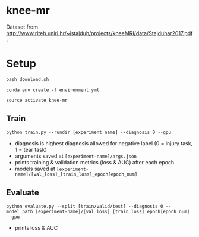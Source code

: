 # knee-mr

Dataset from http://www.riteh.uniri.hr/~istajduh/projects/kneeMRI/data/Stajduhar2017.pdf.

# Setup

`bash download.sh`

`conda env create -f environment.yml`

`source activate knee-mr`

## Train

`python train.py --rundir [experiment name] --diagnosis 0 --gpu`

- diagnosis is highest diagnosis allowed for negative label (0 = injury task, 1 = tear task)
- arguments saved at `[experiment-name]/args.json`
- prints training & validation metrics (loss & AUC) after each epoch
- models saved at `[experiment-name]/[val_loss]_[train_loss]_epoch[epoch_num]`

## Evaluate

`python evaluate.py --split [train/valid/test] --diagnosis 0 --model_path [experiment-name]/[val_loss]_[train_loss]_epoch[epoch_num] --gpu`

- prints loss & AUC
